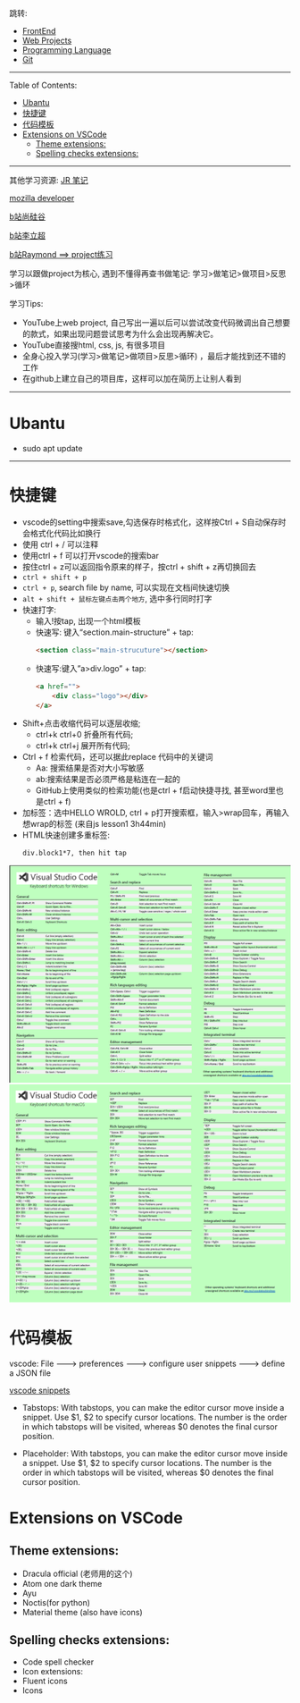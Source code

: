 跳转:
+ [FrontEnd](./FrontEnd_Basics/myFrontEndBasics.md)
+ [Web Projects](./Web_Projects/README.MD)
+ [Programming Language](./Programming_Language/readme.md)
+ [Git](./Git/readme.md)

---
Table of Contents: 
- [Ubantu](#ubantu)
- [快捷键](#快捷键)
- [代码模板](#代码模板)
- [Extensions on VSCode](#extensions-on-vscode)
  - [Theme extensions:](#theme-extensions)
  - [Spelling checks extensions:](#spelling-checks-extensions)

---

其他学习资源:
[JR 笔记](https://github.com/australiaitgroup/full-stack-bootcamp-wiki)

[mozilla developer](https://developer.mozilla.org/en-US/docs/Web)

[b站尚硅谷](https://search.bilibili.com/all?keyword=%E5%B0%9A%E7%A1%85%E8%B0%B7&from_source=webtop_search&spm_id_from=333.1007&search_source=5)

[b站李立超](https://space.bilibili.com/1500126264?spm_id_from=333.337.0.0)

[b站Raymond ==> project练习](https://space.bilibili.com/208444454?spm_id_from=333.337.0.0)

学习以跟做project为核心, 遇到不懂得再查书做笔记: 
学习>做笔记>做项目>反思>循环


学习Tips: 
+ YouTube上web project, 自己写出一遍以后可以尝试改变代码微调出自己想要的款式，如果出现问题尝试思考为什么会出现再解决它。
+ YouTube直接搜html, css, js, 有很多项目
+ 全身心投入学习(学习>做笔记>做项目>反思>循环) ，最后才能找到还不错的工作 
+ 在github上建立自己的项目库，这样可以加在简历上让别人看到

---

# Ubantu
+ sudo apt update

---

# 快捷键
+ vscode的setting中搜索save,勾选保存时格式化，这样按Ctrl + S自动保存时会格式化代码比如换行
+ 使用 ctrl + / 可以注释
+ 使用ctrl + f 可以打开vscode的搜索bar
+ 按住ctrl + z可以返回指令原来的样子，按ctrl + shift + z再切换回去
+ `ctrl + shift + p`
+ `ctrl + p`, search file by name, 可以实现在文档间快速切换
+ `alt + shift + 鼠标左键点击两个地方`, 选中多行同时打字
+ 快速打字:
  + 输入!按tap, 出现一个html模板
  + 快速写: 键入“section.main-structure” + tap:
    ```html
    <section class="main-strucuture"></section>  
    ```
  + 快速写:键入”a>div.logo” + tap:
    ```html
    <a href="">
        <div class="logo"></div>
    </a>
    ```
+ Shift+点击收缩代码可以逐层收缩; 
  + ctrl+k ctrl+0 折叠所有代码; 
  + ctrl+k ctrl+j 展开所有代码;
+ Ctrl + f 检索代码，还可以据此replace 代码中的关键词
  + Aa: 搜索结果是否对大小写敏感
  + ab:搜索结果是否必须严格是粘连在一起的
  + GitHub上使用类似的检索功能(也是ctrl + f启动快捷寻找, 甚至word里也是ctrl + f)
+ 加标签：选中HELLO WROLD, ctrl + p打开搜索框，输入>wrap回车，再输入想wrap的标签 (来自js lesson1 3h44min)
+ HTML快速创建多重标签:
  ```html
  div.block1*7, then hit tap
  ```

<img src="./Src_img/vs_showcut_windows.png" >

<img src="./Src_img/vs_shortcut_mac.png" >


# 代码模板
vscode: File ---> preferences ---> configure user snippets ---> define a JSON file

[vscode snippets](https://code.visualstudio.com/docs/editor/userdefinedsnippets)

+ Tabstops:
With tabstops, you can make the editor cursor move inside a snippet. Use $1, $2 to specify cursor locations. The number is the order in which tabstops will be visited, whereas $0 denotes the final cursor position.


+ Placeholder:
With tabstops, you can make the editor cursor move inside a snippet. Use $1, $2 to specify cursor locations. The number is the order in which tabstops will be visited, whereas $0 denotes the final cursor position.


# Extensions on VSCode
## Theme extensions:
+ Dracula official (老师用的这个)
+ Atom one dark theme
+ Ayu 
+ Noctis(for python)
+ Material theme (also have icons)

## Spelling checks extensions:
+ Code spell checker 
+ Icon extensions:
+ Fluent icons
+ Icons
